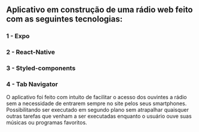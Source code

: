 ## Aplicativo em construção de uma rádio web feito com as seguintes tecnologias:

### 1 - Expo
### 2 - React-Native
### 3 - Styled-components
### 4 - Tab Navigator
O aplicativo foi feito com intuito de facilitar o acesso dos ouvintes a rádio sem a necessidade de entrarem sempre no site pelos seus smartphones. Possibilitando ser executado em segundo plano sem atrapalhar quaisquer outras tarefas que venham a ser executadas enquanto o usuário ouve suas músicas ou programas favoritos.
